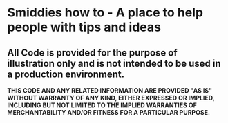 # Smiddies how to - A place to help people with tips and ideas

## All Code is provided for the purpose of illustration only and is not intended to be used in a production environment.

**THIS CODE AND ANY RELATED INFORMATION ARE PROVIDED "AS IS" WITHOUT WARRANTY OF ANY KIND, EITHER EXPRESSED OR IMPLIED, INCLUDING BUT NOT LIMITED TO THE IMPLIED WARRANTIES OF MERCHANTABILITY AND/OR FITNESS FOR A PARTICULAR PURPOSE.**  
